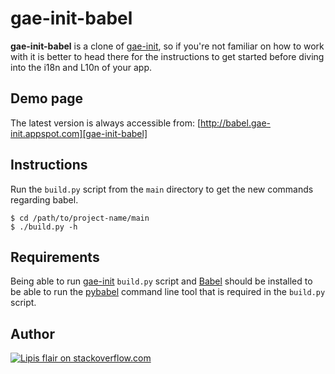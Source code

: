 gae-init-babel
==============
**gae-init-babel** is a clone of [gae-init][], so if you're not familiar on how
to work with it is better to head there for the instructions to get started
before diving into the i18n and L10n of your app.


Demo page
---------
The latest version is always accessible from:
[http://babel.gae-init.appspot.com][gae-init-babel]


Instructions
------------
Run the `build.py` script from the `main` directory to get the new commands
regarding babel.

    $ cd /path/to/project-name/main
    $ ./build.py -h


Requirements
------------
Being able to run [gae-init][] `build.py` script and [Babel][] should be
installed to be able to run the [pybabel][] command line tool that is required
in the `build.py` script.


Author
------
[![Lipis flair on stackoverflow.com][lipis-flair]][lipis]


  [gae-init]: https://bitbucket.org/lipis/gae-init
  [gae-init-babel]: http://babel.gae-init.appspot.com
  [babel]: http://babel.edgewall.org/wiki/Download
  [pybabel]: http://babel.edgewall.org/wiki/Documentation/cmdline.html

  [lipis-flair]: http://stackexchange.com/users/flair/5282.png
  [lipis]: http://stackoverflow.com/users/8418/lipis
